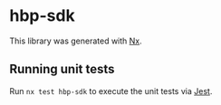 # hbp-sdk

This library was generated with [Nx](https://nx.dev).

## Running unit tests

Run `nx test hbp-sdk` to execute the unit tests via [Jest](https://jestjs.io).
